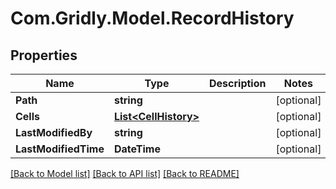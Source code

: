 # Com.Gridly.Model.RecordHistory

## Properties

Name | Type | Description | Notes
------------ | ------------- | ------------- | -------------
**Path** | **string** |  | [optional] 
**Cells** | [**List&lt;CellHistory&gt;**](CellHistory.md) |  | [optional] 
**LastModifiedBy** | **string** |  | [optional] 
**LastModifiedTime** | **DateTime** |  | [optional] 

[[Back to Model list]](../README.md#documentation-for-models) [[Back to API list]](../README.md#documentation-for-api-endpoints) [[Back to README]](../README.md)

